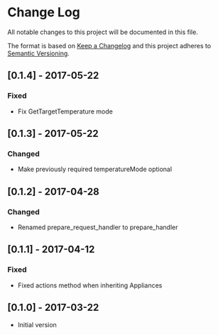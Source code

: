# Change Log
All notable changes to this project will be documented in this file.

The format is based on [Keep a Changelog](http://keepachangelog.com/)
and this project adheres to [Semantic Versioning](http://semver.org/).

## [0.1.4] - 2017-05-22
### Fixed
- Fix GetTargetTemperature mode

## [0.1.3] - 2017-05-22
### Changed
- Make previously required temperatureMode optional

## [0.1.2] - 2017-04-28
### Changed
- Renamed prepare_request_handler to prepare_handler

## [0.1.1] - 2017-04-12
### Fixed
- Fixed actions method when inheriting Appliances

## [0.1.0] - 2017-03-22
- Initial version